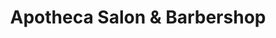 ---
title: "Apotheca Salon & Barbershop"
url: /austin/apotheca-salon-and-barbershop/
shop: hairdresser
---